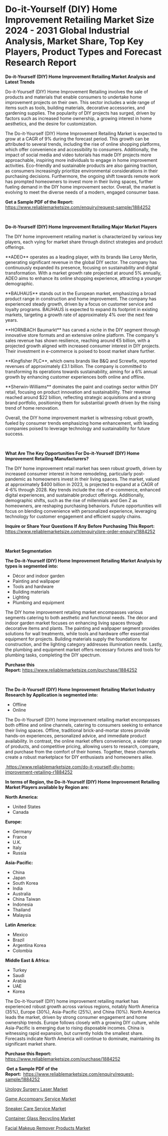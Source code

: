 <p><h1>Do-it-Yourself (DIY) Home Improvement Retailing Market Size 2024 - 2031 Global Industrial Analysis, Market Share, Top Key Players, Product Types and Forecast Research Report</h1></p><p><strong>Do-it-Yourself (DIY) Home Improvement Retailing Market Analysis and Latest Trends</strong></p>
<p><p>Do-it-Yourself (DIY) Home Improvement Retailing involves the sale of products and materials that enable consumers to undertake home improvement projects on their own. This sector includes a wide range of items such as tools, building materials, decorative accessories, and gardening supplies. The popularity of DIY projects has surged, driven by factors such as increased home ownership, a growing interest in home aesthetics, and the desire for customization.</p><p>The Do-it-Yourself (DIY) Home Improvement Retailing Market is expected to grow at a CAGR of 9% during the forecast period. This growth can be attributed to several trends, including the rise of online shopping platforms, which offer convenience and accessibility to consumers. Additionally, the impact of social media and video tutorials has made DIY projects more approachable, inspiring more individuals to engage in home improvement activities. Eco-friendly and sustainable products are also gaining traction, as consumers increasingly prioritize environmental considerations in their purchasing decisions. Furthermore, the ongoing shift towards remote work has prompted homeowners to invest more in their living spaces, further fueling demand in the DIY home improvement sector. Overall, the market is evolving to meet the diverse needs of a modern, engaged consumer base.</p></p>
<p><strong>Get a Sample PDF of the Report:&nbsp;</strong> <a href="https://www.reliablemarketsize.com/enquiry/request-sample/1884252?utm_campaign=1564&utm_medium=2&utm_source=Github&utm_content=ia&utm_term=24102024&utm_id=do-it-yourself-diy-home-improvement-retailing">https://www.reliablemarketsize.com/enquiry/request-sample/1884252</a></p>
<p>&nbsp;</p>
<p><strong>Do-it-Yourself (DIY) Home Improvement Retailing Major Market Players</strong></p>
<p><p>The DIY home improvement retailing market is characterized by various key players, each vying for market share through distinct strategies and product offerings.</p><p>**ADEO** operates as a leading player, with its brands like Leroy Merlin, generating significant revenue in the global DIY sector. The company has continuously expanded its presence, focusing on sustainability and digital transformation. With a market growth rate projected at around 5% annually, ADEO aims to enhance its online shopping experience, attracting a younger demographic.</p><p>**BAUHAUS** stands out in the European market, emphasizing a broad product range in construction and home improvement. The company has experienced steady growth, driven by a focus on customer service and loyalty programs. BAUHAUS is expected to expand its footprint in existing markets, targeting a growth rate of approximately 4% over the next few years.</p><p>**HORNBACH Baumarkt** has carved a niche in the DIY segment through innovative store formats and an extensive online platform. The company's sales revenue has shown resilience, reaching around €5 billion, with a projected growth aligned with increased consumer interest in DIY projects. Their investment in e-commerce is poised to boost market share further.</p><p>**Kingfisher PLC**, which owns brands like B&Q and Screwfix, reported revenues of approximately £3.1 billion. The company is committed to transforming its operations towards sustainability, aiming for a 6% annual growth by enhancing customer experiences both online and offline.</p><p>**Sherwin-Williams** dominates the paint and coatings sector within DIY retail, focusing on product innovation and sustainability. Their revenue reached around $22 billion, reflecting strategic acquisitions and a strong brand portfolio, positioning them for substantial growth driven by the rising trend of home renovation.</p><p>Overall, the DIY home improvement market is witnessing robust growth, fueled by consumer trends emphasizing home enhancement, with leading companies poised to leverage technology and sustainability for future success.</p></p>
<p>&nbsp;</p>
<p><strong>What Are The Key Opportunities For Do-it-Yourself (DIY) Home Improvement Retailing Manufacturers?</strong></p>
<p><p>The DIY home improvement retail market has seen robust growth, driven by increased consumer interest in home remodeling, particularly post-pandemic as homeowners invest in their living spaces. The market, valued at approximately $400 billion in 2023, is projected to expand at a CAGR of 4-6% through 2028. Key trends include the rise of e-commerce, enhanced digital experiences, and sustainable product offerings. Additionally, demographic shifts, such as the rise of millennials and Gen Z as homeowners, are reshaping purchasing behaviors. Future opportunities will focus on blending convenience with personalized experience, leveraging technology for customer engagement and efficient supply chains.</p></p>
<p><strong>Inquire or Share Your Questions If Any Before Purchasing This Report:</strong> <a href="https://www.reliablemarketsize.com/enquiry/pre-order-enquiry/1884252?utm_campaign=1564&utm_medium=2&utm_source=Github&utm_content=ia&utm_term=24102024&utm_id=do-it-yourself-diy-home-improvement-retailing">https://www.reliablemarketsize.com/enquiry/pre-order-enquiry/1884252</a></p>
<p>&nbsp;</p>
<p><strong>Market Segmentation</strong></p>
<p><strong>The Do-it-Yourself (DIY) Home Improvement Retailing Market Analysis by types is segmented into:</strong></p>
<p><ul><li>Décor and indoor garden</li><li>Painting and wallpaper</li><li>Tools and hardware</li><li>Building materials</li><li>Lighting</li><li>Plumbing and equipment</li></ul></p>
<p><p>The DIY home improvement retailing market encompasses various segments catering to both aesthetic and functional needs. The décor and indoor garden market focuses on enhancing living spaces through decorative items and plants. The painting and wallpaper segment provides solutions for wall treatments, while tools and hardware offer essential equipment for projects. Building materials supply the foundations for construction, and the lighting category addresses illumination needs. Lastly, the plumbing and equipment market offers necessary fixtures and tools for plumbing tasks, completing the DIY spectrum.</p></p>
<p><strong>Purchase this Report:&nbsp;</strong><a href="https://www.reliablemarketsize.com/purchase/1884252?utm_campaign=1564&utm_medium=2&utm_source=Github&utm_content=ia&utm_term=24102024&utm_id=do-it-yourself-diy-home-improvement-retailing">https://www.reliablemarketsize.com/purchase/1884252</a></p>
<p>&nbsp;</p>
<p><strong>The Do-it-Yourself (DIY) Home Improvement Retailing Market Industry Research by Application is segmented into:</strong></p>
<p><ul><li>Offline</li><li>Online</li></ul></p>
<p><p>The Do-it-Yourself (DIY) home improvement retailing market encompasses both offline and online channels, catering to consumers seeking to enhance their living spaces. Offline, traditional brick-and-mortar stores provide hands-on experiences, personalized advice, and immediate product availability. In contrast, the online market offers convenience, a wider range of products, and competitive pricing, allowing users to research, compare, and purchase from the comfort of their homes. Together, these channels create a robust marketplace for DIY enthusiasts and homeowners alike.</p></p>
<p><a href="https://www.reliablemarketsize.com/do-it-yourself-diy-home-improvement-retailing-r1884252?utm_campaign=1564&utm_medium=2&utm_source=Github&utm_content=ia&utm_term=24102024&utm_id=do-it-yourself-diy-home-improvement-retailing">&nbsp;https://www.reliablemarketsize.com/do-it-yourself-diy-home-improvement-retailing-r1884252</a></p>
<p><strong>In terms of Region, the Do-it-Yourself (DIY) Home Improvement Retailing Market Players available by Region are:</strong></p>
<p>
    <p> <strong> North America: </strong>
        <ul>
            <li>United States</li>
            <li>Canada</li>
        </ul>
        </p> 
    <p> <strong> Europe: </strong>
        <ul>
            <li>Germany</li>
            <li>France</li>
            <li>U.K.</li>
            <li>Italy</li>
            <li>Russia</li>
        </ul>
        </p> 
    <p> <strong> Asia-Pacific: </strong>
        <ul>
            <li>China</li>
            <li>Japan</li>
            <li>South Korea</li>
            <li>India</li>
            <li>Australia</li>
            <li>China Taiwan</li>
            <li>Indonesia</li>
            <li>Thailand</li>
            <li>Malaysia</li>
        </ul>
        </p> 
    <p> <strong> Latin America: </strong>
        <ul>
            <li>Mexico</li>
            <li>Brazil</li>
            <li>Argentina Korea</li>
            <li>Colombia</li>
        </ul>
        </p> 
    <p> <strong> Middle East & Africa: </strong>
        <ul>
            <li>Turkey</li>
            <li>Saudi</li>
            <li>Arabia</li>
            <li>UAE</li>
            <li>Korea</li>
        </ul>
    </p>
    </p>
<p><p>The Do-it-Yourself (DIY) home improvement retailing market has experienced robust growth across various regions, notably North America (35%), Europe (30%), Asia-Pacific (25%), and China (10%). North America leads the market, driven by strong consumer engagement and home ownership trends. Europe follows closely with a growing DIY culture, while Asia-Pacific is emerging due to rising disposable incomes. China is witnessing rapid expansion, but currently holds the smallest share. Forecasts indicate North America will continue to dominate, maintaining its significant market share.</p></p>
<p><strong>Purchase this Report: </strong><a href="https://www.reliablemarketsize.com/purchase/1884252?utm_campaign=1564&utm_medium=2&utm_source=Github&utm_content=ia&utm_term=24102024&utm_id=do-it-yourself-diy-home-improvement-retailing">https://www.reliablemarketsize.com/purchase/1884252</a></p>
<p>&nbsp;<strong>Get a Sample PDF of the Report:&nbsp;&nbsp;</strong><a href="https://www.reliablemarketsize.com/enquiry/request-sample/1884252?utm_campaign=1564&utm_medium=2&utm_source=Github&utm_content=ia&utm_term=24102024&utm_id=do-it-yourself-diy-home-improvement-retailing">https://www.reliablemarketsize.com/enquiry/request-sample/1884252</a></p>
<p><strong></strong></p>
<p><p><a href="https://www.linkedin.com/pulse/global-urology-surgery-laser-market-focus-product-type-m33nf?utm_campaign=1564&utm_medium=2&utm_source=Github&utm_content=ia&utm_term=24102024&utm_id=do-it-yourself-diy-home-improvement-retailing">Urology Surgery Laser Market</a></p><p><a href="https://www.linkedin.com/pulse/game-accompany-service-market-size-share-analysis-growth-jzvlf?utm_campaign=1564&utm_medium=2&utm_source=Github&utm_content=ia&utm_term=24102024&utm_id=do-it-yourself-diy-home-improvement-retailing">Game Accompany Service Market</a></p><p><a href="https://www.linkedin.com/pulse/in-depth-analysis-global-sneaker-care-service-market-scope-qhbyf?utm_campaign=1564&utm_medium=2&utm_source=Github&utm_content=ia&utm_term=24102024&utm_id=do-it-yourself-diy-home-improvement-retailing">Sneaker Care Service Market</a></p><p><a href="https://github.com/abbislposival/Market-Research-Report-List-1/blob/main/container-glass-recycling-market.md?utm_campaign=1564&utm_medium=2&utm_source=Github&utm_content=ia&utm_term=24102024&utm_id=do-it-yourself-diy-home-improvement-retailing">Container Glass Recycling Market</a></p><p><a href="https://www.linkedin.com/pulse/facial-makeup-remover-products-market-global-analysis-nvnzf?utm_campaign=1564&utm_medium=2&utm_source=Github&utm_content=ia&utm_term=24102024&utm_id=do-it-yourself-diy-home-improvement-retailing">Facial Makeup Remover Products Market</a></p></p>
